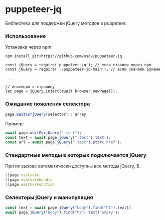# puppeteer-jq
Библиотека для поддержки jQuery методов в puppeteer.
 
 ### Использование

Установка через npm:

`npm install git+https://github.com/osov/puppeteer-jq`

```
const jQuery = require('puppeteer-jq'); // если ставили через npm
const jQuery = require('./puppeteer-jq-main'); // если скачали руками

....

// инъекция в страницу
let page = jQuery.inject(await browser.newPage());
```
 
  ### Ожидание появления селектора
 ```JavaScript
page.waitForjQuery(selector) : array

```
Пример:
 ```JavaScript
await page.waitForjQuery(".test");
const text = await page.jQuery(".test").text();
const url = await page.jQuery(".test").attr('href');
```

  ### Стандартные методы в которых подключается jQuery
При их вызове автоматически доступны все методы jQuery, $.
 ```JavaScript
1)page.evaluate
2)page.evaluateHandle
3)page.waitForFunction
```

  ### Селекторы jQuery и манипуляция 
 ```JavaScript
const text = await page.jQuery("body").find("h1").text();
await page.jQuery("body").find("h2").text('empty');
```

